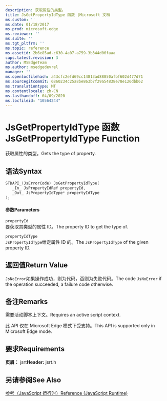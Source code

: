 ```yaml
---
description: 获取属性的类型。
title: JsGetPropertyIdType 函数 |Microsoft 文档
ms.custom: ''
ms.date: 01/18/2017
ms.prod: microsoft-edge
ms.reviewer: ''
ms.suite: ''
ms.tgt_pltfrm: ''
ms.topic: reference
ms.assetid: 2b6e85ad-c630-4a07-a759-3b344d06faaa
caps.latest.revision: 3
author: MSEdgeTeam
ms.author: msedgedevrel
manager: ''
ms.openlocfilehash: a43cfc2efd69cc14813ad88850afbf602d477d71
ms.sourcegitcommit: 6860234c25a8be863b7f29a54838e78e120dbb62
ms.translationtype: MT
ms.contentlocale: zh-CN
ms.lasthandoff: 04/09/2020
ms.locfileid: "10564244"
---
```

# <span data-ttu-id="e0ab7-103">JsGetPropertyIdType 函数</span><span class="sxs-lookup"><span data-stu-id="e0ab7-103">JsGetPropertyIdType Function</span></span>
<span data-ttu-id="e0ab7-104">获取属性的类型。</span><span class="sxs-lookup"><span data-stu-id="e0ab7-104">Gets the type of property.</span></span>  
  
## <span data-ttu-id="e0ab7-105">语法</span><span class="sxs-lookup"><span data-stu-id="e0ab7-105">Syntax</span></span>  
  
```cpp  
STDAPI_(JsErrorCode) JsGetPropertyIdType(  
   _In_ JsPropertyIdRef propertyId,  
   _Out_ JsPropertyIdType* propertyIdType  
);  
```  
  
#### <span data-ttu-id="e0ab7-106">参数</span><span class="sxs-lookup"><span data-stu-id="e0ab7-106">Parameters</span></span>  
 `propertyId`  
 <span data-ttu-id="e0ab7-107">要获取其类型的属性 ID。</span><span class="sxs-lookup"><span data-stu-id="e0ab7-107">The property ID to get the type of.</span></span>  
  
 `propertyIdType`  
 <span data-ttu-id="e0ab7-108">`JsPropertyIdType`给定属性 ID 的。</span><span class="sxs-lookup"><span data-stu-id="e0ab7-108">The `JsPropertyIdType` of the given property ID.</span></span>  
  
## <span data-ttu-id="e0ab7-109">返回值</span><span class="sxs-lookup"><span data-stu-id="e0ab7-109">Return Value</span></span>  
 <span data-ttu-id="e0ab7-110">`JsNoError`如果操作成功，则为代码，否则为失败代码。</span><span class="sxs-lookup"><span data-stu-id="e0ab7-110">The code `JsNoError` if the operation succeeded, a failure code otherwise.</span></span>  
  
## <span data-ttu-id="e0ab7-111">备注</span><span class="sxs-lookup"><span data-stu-id="e0ab7-111">Remarks</span></span>  
 <span data-ttu-id="e0ab7-112">需要活动脚本上下文。</span><span class="sxs-lookup"><span data-stu-id="e0ab7-112">Requires an active script context.</span></span>  
  
 <span data-ttu-id="e0ab7-113">此 API 仅在 Microsoft Edge 模式下受支持。</span><span class="sxs-lookup"><span data-stu-id="e0ab7-113">This API is supported only in Microsoft Edge mode.</span></span>  
  
## <span data-ttu-id="e0ab7-114">要求</span><span class="sxs-lookup"><span data-stu-id="e0ab7-114">Requirements</span></span>  
 <span data-ttu-id="e0ab7-115">**页眉：** jsrt</span><span class="sxs-lookup"><span data-stu-id="e0ab7-115">**Header:** jsrt.h</span></span>  
  
## <span data-ttu-id="e0ab7-116">另请参阅</span><span class="sxs-lookup"><span data-stu-id="e0ab7-116">See Also</span></span>  
 [<span data-ttu-id="e0ab7-117">参考（JavaScript 运行时）</span><span class="sxs-lookup"><span data-stu-id="e0ab7-117">Reference (JavaScript Runtime)</span></span>](../chakra-hosting/reference-javascript-runtime.md)